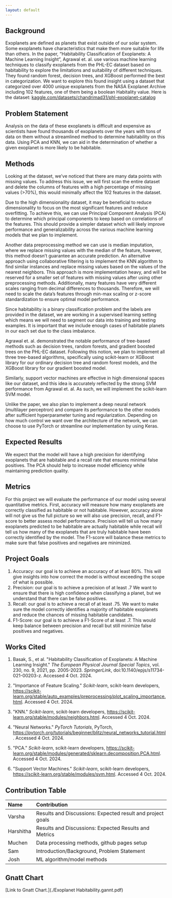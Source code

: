 ```yaml
---
layout: default
---
```


## Background

Exoplanets are defined as planets that exist outside of our solar system. Some exoplanets have characteristics that make them more suitable for life than others. In the paper, “Habitability Classification of Exoplanets: A Machine Learning Insight”, Agrawal et. al. use various machine learning techniques to classify exoplanets from the PHL-EC dataset based on habitability to explore the limitations and suitability of different techniques. They found random forest, decision trees, and XGBoost performed the best in categorization. We want to explore this found insight using a dataset that categorized over 4000 unique exoplanets from the NASA Exoplanet Archive including 102 features, one of them being a boolean Habitality value.
Here is the dataset: [kaggle.com/datasets/chandrimad31/phl-exoplanet-catalog](https://www.kaggle.com/datasets/chandrimad31/phl-exoplanet-catalog)

## Problem Statement

Analysis on the data of these exoplanets is difficult and expensive as scientists have found thousands of exoplanets over the years with tons of data on them without a streamlined method to determine habitability on this data. Using PCA and KNN, we can aid in the determination of whether a given exoplanet is more likely to be habitable.

## Methods

Looking at the dataset, we’ve noticed that there are many data points with missing values. To address this issue, we will first scan the entire dataset and delete the columns of features with a high percentage of missing values (>70%), this would minimally affect the 102 features in the dataset.

Due to the high dimensionality dataset, it may be beneficial to reduce dimensionality to focus on the most significant features and reduce overfitting. To achieve this, we can use Principal Component Analysis (PCA) to determine which principal components to keep based on correlations of the features. This should provide a simpler dataset which will likely improve performance and generalizability across the various machine learning models that we plan to implement.

Another data preprocessing method we can use is median imputation, where we replace missing values with the median of the feature, however, this method doesn’t guarantee an accurate prediction. An alternative approach using collaborative filtering is to implement the KNN algorithm to find similar instances and replace missing values based on the values of the nearest neighbors. This approach is more implementation heavy, and will be reserved for a smaller set of features with missing values after using other preprocessing methods. Additionally, many features have very different scales ranging from decimal differences to thousands. Therefore, we will need to scale the data’s features through min-max scaling or z-score standardization to ensure optimal model performance.

Since habitability is a binary classification problem and the labels are provided in the dataset, we are working in a supervised learning setting which means we will need to segment our data into training and testing examples. It is important that we include enough cases of habitable planets in our each set due to the class imbalance.

Agrawal et. al. demonstrated the notable performance of tree-based methods such as decision trees, random forests, and gradient boosted trees on the PHL-EC dataset. Following this notion, we plan to implement all three tree-based algorithms, specifically using scikit-learn or XGBoost library for our ordinary decision tree and random forest models, and the XGBoost library for our gradient boosted model.

Similarly, support vector machines are effective in high dimensional spaces like our dataset, and this idea is accurately reflected by the strong SVM performance from Agrawal et. al. As such, we will implement the scikit-learn SVM model. 

Unlike the paper, we also plan to implement a deep neural network (multilayer perceptron) and compare its performance to the other models after sufficient hyperparameter tuning and regularization. Depending on how much control we want over the architecture of the network, we can choose to use PyTorch or streamline our implementation by using Keras.

## Expected Results

We expect that the model will have a high precision for identifying exoplanets that are habitable and a recall rate that ensures minimal false positives. The PCA should help to increase model efficiency while maintaining prediction quality. 

## Metrics

For this project we will evaluate the performance of our model using several quantitative metrics. First, accuracy will measure how many exoplanets are correctly classified as habitable or not habitable. However, accuracy alone will not give us the full picture so we will also use precision, recall, and F1-score to better assess model performance. Precision will tell us how many exoplanets predicted to be habitable are actually habitable while recall will tell us how many of the exoplanets that are truly habitable have been correctly identified by the model. The F1-score will balance these metrics to make sure that false positives and negatives are minimized. 

## Project Goals

1.  Accuracy: our goal is to achieve an accuracy of at least 80%. This will give insights into how correct the model is without exceeding the scope of what is possible. 
2. Precision: our goal is to achieve a precision of at least .7 We want to ensure that there is high confidence when classifying a planet, but we understand that there can be false positives.
3. Recall: our goal is to achieve a recall of at least .75. We want to make sure the model correctly identifies a majority of habitable exoplanets and reduce the chances of missing habitable candidates. 
4. F1-Score: our goal is to achieve a F1-Score of at least .7. This would keep balance between precision and recall but still minimize false positives and negatives.


## Works Cited

1. Basak, S., et al. "Habitability Classification of Exoplanets: A Machine Learning Insight." *The European Physical Journal Special Topics*, vol. 230, no. 9, 2021, pp. 2005-2023. *SpringerLink*, doi:10.1140/epjs/s11734-021-00203-z. Accessed 4 Oct. 2024.

2. "Importance of Feature Scaling." *Scikit-learn*, scikit-learn developers, https://scikit-learn.org/stable/auto_examples/preprocessing/plot_scaling_importance.html. Accessed 4 Oct. 2024.

3. "KNN." *Scikit-learn*, scikit-learn developers, https://scikit-learn.org/stable/modules/neighbors.html. Accessed 4 Oct. 2024.

4. "Neural Networks." *PyTorch Tutorials*, PyTorch, https://pytorch.org/tutorials/beginner/blitz/neural_networks_tutorial.html. Accessed 4 Oct. 2024.

5. "PCA." *Scikit-learn*, scikit-learn developers, https://scikit-learn.org/stable/modules/generated/sklearn.decomposition.PCA.html. Accessed 4 Oct. 2024.

6. "Support Vector Machines." *Scikit-learn*, scikit-learn developers, https://scikit-learn.org/stable/modules/svm.html. Accessed 4 Oct. 2024.


## Contribution Table

| Name      | Contribution                                                |
|:----------|:------------------------------------------------------------|
| Varsha    |Results and Discussions: Expected result and project goals     |
| Harshitha |Results and Discussions: Expected Results and Metrics     |
| Muchen    |Data processing methods, github pages setup     |
| Sam       |Introduction/Background, Problem Statement     |
| Josh      |ML algorithm/model methods   |

## Gnatt Chart
[Link to Gnatt Chart.](./Exoplanet Habitability.gannt.pdf)